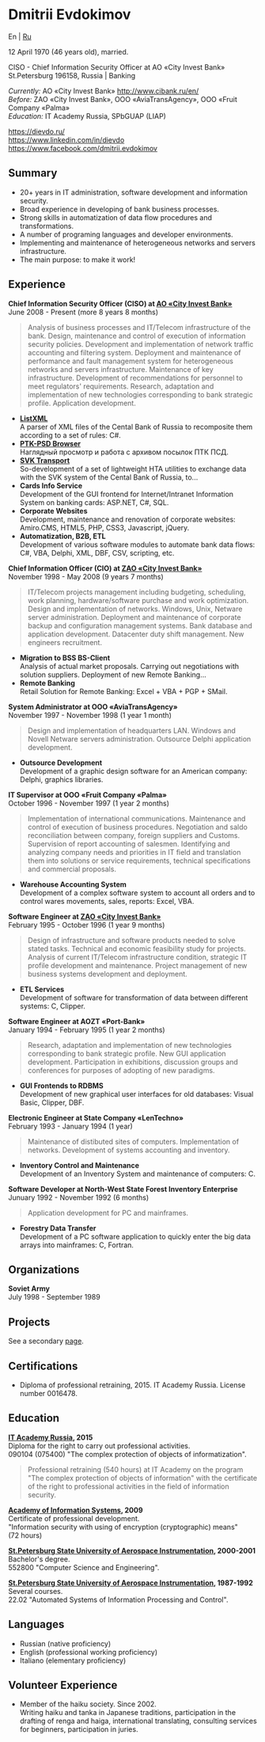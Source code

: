 Dmitrii Evdokimov
=================

En | [Ru](/ru/resume "Russian language (по-русски)")

12 April 1970 (46 years old), married.

CISO - Chief Information Security Officer at AO «City Invest Bank»  
St.Petersburg 196158, Russia | Banking

*Currently:* AO «City Invest Bank» http://www.cibank.ru/en/  
*Before:* ZAO «City Invest Bank», OOO «AviaTransAgency», 
OOO «Fruit Company «Palma»  
*Education:* IT Academy Russia, SPbGUAP (LIAP)

https://dievdo.ru/  
https://www.linkedin.com/in/dievdo  
https://www.facebook.com/dmitrii.evdokimov

Summary
-------
* 20+ years in IT administration, software development and information 
security.
* Broad experience in developing of bank business processes.
* Strong skills in automatization of data flow procedures and transformations.
* A number of programing languages and developer environments.
* Implementing and maintenance of heterogeneous networks and servers 
infrastructure.
* The main purpose: to make it work!

Experience
----------

**Chief Information Security Officer (CISO) at 
[AO «City Invest Bank»](http://www.cibank.ru/en/)**  
June 2008 - Present (more 8 years 8 months)

> Analysis of business processes and IT/Telecom infrastructure of the bank. 
Design, maintenance and control of execution of information security policies. 
Development and implementation of network traffic accounting and filtering 
system. Deployment and maintenance of performance and fault management system 
for heterogeneous networks and servers infrastructure. Maintenance of key 
infrastructure. Development of recommendations for personnel to meet 
regulators' requirements. Research, adaptation and implementation of new 
technologies corresponding to bank strategic profile. Application development.

* **[ListXML](/ListXML)**  
A parser of XML files of the Cental Bank of Russia to recomposite them 
according to a set of rules: C#.
* **[PTK-PSD Browser](/PTK-PSD-Browser)**  
Наглядный просмотр и работа с архивом посылок ПТК ПСД.
* **[SVK Transport](/SVK-Transport)**  
So-development of a set of lightweight HTA utilities to exchange data with 
the SVK system of the Cental Bank of Russia, to...
* **Cards Info Service**  
Development of the GUI frontend for Internet/Intranet Information System 
on banking cards: ASP.NET, C#, SQL.
* **Corporate Websites**  
Development, maintenance and renovation of corporate websites: 
Amiro.CMS, HTML5, PHP, CSS3, Javascript, jQuery.
* **Automatization, B2B, ETL**  
Development of various software modules to automate bank data flows: 
C#, VBA, Delphi, XML, DBF, CSV, scripting, etc.

**Chief Information Officer (CIO) at 
[ZAO «City Invest Bank»](http://www.cibank.ru/en/)**  
November 1998 - May 2008 (9 years 7 months)

> IT/Telecom projects management including budgeting, scheduling, 
work planning, hardware/software purchase and work optimization. 
Design and implementation of networks. Windows, Unix, Netware server 
administration. Deployment and maintenance of corporate backup and 
configuration management systems. Bank database and application development. 
Datacenter duty shift management. New engineers recruitment.

* **Migration to BSS BS-Client**  
Analysis of actual market proposals. Carrying out negotiations with solution 
suppliers. Deployment of new Remote Banking...
* **Remote Banking**  
Retail Solution for Remote Banking: Excel + VBA + PGP + SMail.

**System Administrator at OOO «AviaTransAgency»**  
November 1997 - November 1998 (1 year 1 month)

> Design and implementation of headquarters LAN. Windows and Novell Netware 
servers administration. Outsource Delphi application development.

* **Outsource Development**  
Development of a graphic design software for an American company: 
Delphi, graphics libraries.

**IT Supervisor at OOO «Fruit Company «Palma»**  
October 1996 - November 1997 (1 year 2 months)

> Implementation of international communications. Maintenance and control of 
execution of business procedures. Negotiation and saldo reconciliation 
between company, foreign suppliers and Customs. Supervision of report 
accounting of salesmen. Identifying and analyzing company needs and priorities 
in IT field and translation them into solutions or service requirements, 
technical specifications and commercial proposals.

* **Warehouse Accounting System**  
Development of a complex software system to account all orders and to control 
wares movements, sales, reports: Excel, VBA.
 
**Software Engineer at [ZAO «City Invest Bank»](http://www.cibank.ru/en/)**  
February 1995 - October 1996 (1 year 9 months)

> Design of infrastructure and software products needed to solve stated tasks. 
Technical and economic feasibility study for projects. Analysis of current 
IT/Telecom infrastructure condition, strategic IT profile development and 
maintenance. Project management of new business systems development and 
deployment.

* **ETL Services**  
Development of software for transformation of data between different systems: 
C, Clipper.

**Software Engineer at AOZT «Port-Bank»**  
January 1994 - February 1995 (1 year 2 months)

> Research, adaptation and implementation of new technologies corresponding 
to bank strategic profile. New GUI application development. Participation in 
exhibitions, discussion groups and conferences for purposes of adopting of 
new paradigms.

* **GUI Frontends to RDBMS**  
Development of new graphical user interfaces for old databases: 
Visual Basic, Clipper, DBF.

**Electronic Engineer at State Company «LenTechno»**  
February 1993 - January 1994 (1 year)

> Maintenance of distibuted sites of computers. Implementation of networks. 
Development of systems accounting and inventory.

* **Inventory Control and Maintenance**  
Development of an Inventory System and maintenance of computers: C.

**Software Developer at North-West State Forest Inventory Enterprise**  
Junuary 1992 - November 1992 (6 months)

> Application development for PC and mainframes.

* **Forestry Data Transfer**  
Development of a PC software application to quickly enter the big data arrays 
into mainframes: C, Fortran.

Organizations
-------------

**Soviet Army**  
July 1998 - September 1989

Projects
--------
See a secondary [page](projects.md).

Certifications
--------------

* Diploma of professional retraining, 2015. IT Academy Russia. 
License number 0016478.

Education
---------

**[IT Academy Russia](http://www.academy.it.ru/), 2015**  
Diploma for the right to carry out professional activities.  
090104 (075400) "The complex protection of objects of informatization".

> Professional retraining (540 hours) at IT Academy on the program 
"The complex protection of objects of information" with the certificate 
of the right to professional activities in the field of information security.

**[Academy of Information Systems](http://infosystems.ru/), 2009**  
Certificate of professional development.  
"Information security with using of encryption (cryptographic) means"  
(72 hours)

**[St.Petersburg State University of Aerospace 
Instrumentation](http://suai.ru/), 2000-2001**  
Bachelor's degree.  
552800 "Computer Science and Engineering".

**[St.Petersburg State University of Aerospace 
Instrumentation](http://suai.ru/), 1987-1992**  
Several courses.  
22.02 "Automated Systems of Information Processing and Control".

Languages
---------

* Russian (native proficiency)
* English (professional working proficiency)
* Italiano (elementary proficiency)

Volunteer Experience
--------------------

* Member of the haiku society. Since 2002.   
Writing haiku and tanka in Japanese traditions, participation in the drafting 
of renga and haiga, international translating, consulting services for 
beginners, participation in juries.
